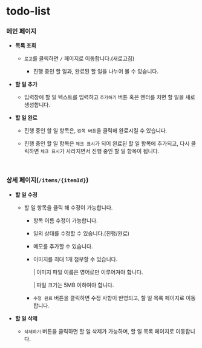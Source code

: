 # todo-list

### 메인 페이지

- **목록 조회**

  - `로고`를 클릭하면 `/` 페이지로 이동합니다.(새로고침)

    - 진행 중인 할 일과, 완료된 할 일을 나누어 볼 수 있습니다.

- **할 일 추가**

  - 입력창에 할 일 텍스트를 입력하고 `추가하기` 버튼 혹은 엔터를 치면 할 일을 새로 생성합니다.

- **할 일 완료**

  - 진행 중인 할 일 항목은, `왼쪽 버튼`을 클릭해 완료시킬 수 있습니다.

  - 진행 중인 할 일 항목은 `체크 표시`가 되어 완료된 할 일 항목에 추가되고, 다시 클릭하면 `체크 표시`가 사라지면서 진행 중인 할 일 항목이 됩니다.

<br>

### 상세 페이지(`/items/{itemId}`)

- **할 일 수정**

  - 할 일 항목을 클릭 해 수정이 가능합니다.

    - 항목 이름 수정이 가능합니다.

    - 일의 상태를 수정할 수 있습니다.(진행/완료)

    - 메모를 추가할 수 있습니다.

    - 이미지를 최대 1개 첨부할 수 있습니다.

      | 이미지 파일 이름은 영어로만 이루어져야 합니다.

      | 파일 크기는 5MB 이하여야 합니다.

    - `수정 완료` 버튼을 클릭하면 수정 사항이 반영되고, 할 일 목록 페이지로 이동합니다.

- **할 일 삭제**

  - `삭제하기` 버튼을 클릭하면 할 일 삭제가 가능하며, 할 일 목록 페이지로 이동합니다.
